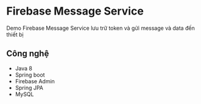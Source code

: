 # Firebase Message Service

Demo Firebase Message Service lưu trữ token và gửi message và data đến thiết bị

## Công nghệ
- Java 8
- Spring boot
- Firebase Admin
- Spring JPA
- MySQL
